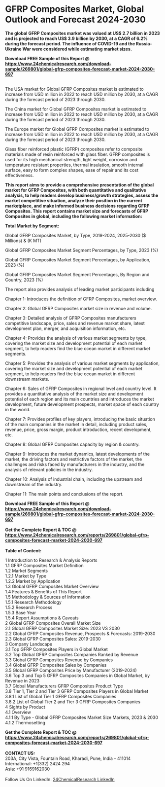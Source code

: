 <h1>GFRP Composites Market, Global Outlook and Forecast 2024-2030</h1><p><strong>The global GFRP Composites market was valued at US$ 2.7 billion in 2023 and is projected to reach US$ 3.9 billion by 2030, at a CAGR of 6.2% during the forecast period. The influence of COVID-19 and the Russia-Ukraine War were considered while estimating market sizes.</strong></p><p>
</p><p></p><div><b>Download FREE Sample of this Report @ 
            <a href="https://www.24chemicalresearch.com/download-sample/269801/global-gfrp-composites-forecast-market-2024-2030-697">
            https://www.24chemicalresearch.com/download-sample/269801/global-gfrp-composites-forecast-market-2024-2030-697</a></b></div><br><p>
</p><p></p><p>
</p><p></p><p>
</p><p>The USA market for Global GFRP Composites market is estimated to increase from USD million in 2022 to reach USD million by 2030, at a CAGR during the forecast period of 2023 through 2030.</p><p>
</p><p>The China market for Global GFRP Composites market is estimated to increase from USD million in 2022 to reach USD million by 2030, at a CAGR during the forecast period of 2023 through 2030.</p><p>
</p><p>The Europe market for Global GFRP Composites market is estimated to increase from USD million in 2022 to reach USD million by 2030, at a CAGR during the forecast period of 2023 through 2030.</p><p>
Glass fiber reinforced plastic (GFRP) composites refer to composite materials made of resin reinforced with glass fiber. GFRP composites is used for its high mechanical strength, light weight, corrosion and temperature resistant properties, thermal insulation, smooth internal surface, easy to form complex shapes, ease of repair and its cost effectiveness.</p><p>
<strong>This report aims to provide a comprehensive presentation of the global market for GFRP Composites, with both quantitative and qualitative analysis, to help readers develop business/growth strategies, assess the market competitive situation, analyze their position in the current marketplace, and make informed business decisions regarding GFRP Composites. This report contains market size and forecasts of GFRP Composites in global, including the following market information:</strong></p><p>
</p><p>
<strong>Total Market by Segment:</strong></p><p>
Global GFRP Composites Market, by Type, 2019-2024, 2025-2030 ($ Millions) &amp; (K MT)</p><p>
Global GFRP Composites Market Segment Percentages, by Type, 2023 (%)</p><p>
</p><p>
Global GFRP Composites Market Segment Percentages, by Application, 2023 (%)</p><p>
</p><p>
Global GFRP Composites Market Segment Percentages, By Region and Country, 2023 (%)</p><p>
</p><p>
</p><p></p><p>
The report also provides analysis of leading market participants including</p><p>
</p><p>
</p><p>
Chapter 1: Introduces the definition of GFRP Composites, market overview.</p><p>
Chapter 2: Global GFRP Composites market size in revenue and volume.</p><p>
Chapter 3: Detailed analysis of GFRP Composites manufacturers competitive landscape, price, sales and revenue market share, latest development plan, merger, and acquisition information, etc.</p><p>
Chapter 4: Provides the analysis of various market segments by type, covering the market size and development potential of each market segment, to help readers find the blue ocean market in different market segments.</p><p>
Chapter 5: Provides the analysis of various market segments by application, covering the market size and development potential of each market segment, to help readers find the blue ocean market in different downstream markets.</p><p>
Chapter 6: Sales of GFRP Composites in regional level and country level. It provides a quantitative analysis of the market size and development potential of each region and its main countries and introduces the market development, future development prospects, market space of each country in the world.</p><p>
Chapter 7: Provides profiles of key players, introducing the basic situation of the main companies in the market in detail, including product sales, revenue, price, gross margin, product introduction, recent development, etc.</p><p>
Chapter 8: Global GFRP Composites capacity by region &amp; country.</p><p>
Chapter 9: Introduces the market dynamics, latest developments of the market, the driving factors and restrictive factors of the market, the challenges and risks faced by manufacturers in the industry, and the analysis of relevant policies in the industry.</p><p>
Chapter 10: Analysis of industrial chain, including the upstream and downstream of the industry.</p><p>
Chapter 11: The main points and conclusions of the report.</p><div><b>Download FREE Sample of this Report @ 
            <a href="https://www.24chemicalresearch.com/download-sample/269801/global-gfrp-composites-forecast-market-2024-2030-697">
            https://www.24chemicalresearch.com/download-sample/269801/global-gfrp-composites-forecast-market-2024-2030-697</a></b></div><br><div><b>Get the Complete Report & TOC @ 
            <a href="https://www.24chemicalresearch.com/reports/269801/global-gfrp-composites-forecast-market-2024-2030-697">
            https://www.24chemicalresearch.com/reports/269801/global-gfrp-composites-forecast-market-2024-2030-697</a></b></div><br>
            <b>Table of Content:</b><p>1 Introduction to Research & Analysis Reports<br />
    1.1 GFRP Composites Market Definition<br />
    1.2 Market Segments<br />
        1.2.1 Market by Type<br />
        1.2.2 Market by Application<br />
    1.3 Global GFRP Composites Market Overview<br />
    1.4 Features & Benefits of This Report<br />
    1.5 Methodology & Sources of Information<br />
        1.5.1 Research Methodology<br />
        1.5.2 Research Process<br />
        1.5.3 Base Year<br />
        1.5.4 Report Assumptions & Caveats<br />
2 Global GFRP Composites Overall Market Size<br />
    2.1 Global GFRP Composites Market Size: 2023 VS 2030<br />
    2.2 Global GFRP Composites Revenue, Prospects & Forecasts: 2019-2030<br />
    2.3 Global GFRP Composites Sales: 2019-2030<br />
3 Company Landscape<br />
    3.1 Top GFRP Composites Players in Global Market<br />
    3.2 Top Global GFRP Composites Companies Ranked by Revenue<br />
    3.3 Global GFRP Composites Revenue by Companies<br />
    3.4 Global GFRP Composites Sales by Companies<br />
    3.5 Global GFRP Composites Price by Manufacturer (2019-2024)<br />
    3.6 Top 3 and Top 5 GFRP Composites Companies in Global Market, by Revenue in 2023<br />
    3.7 Global Manufacturers GFRP Composites Product Type<br />
    3.8 Tier 1, Tier 2 and Tier 3 GFRP Composites Players in Global Market<br />
        3.8.1 List of Global Tier 1 GFRP Composites Companies<br />
        3.8.2 List of Global Tier 2 and Tier 3 GFRP Composites Companies<br />
4 Sights by Product<br />
    4.1 Overview<br />
        4.1.1 By Type - Global GFRP Composites Market Size Markets, 2023 & 2030<br />
        4.1.2 Thermosetting</p><div><b>Get the Complete Report & TOC @ 
            <a href="https://www.24chemicalresearch.com/reports/269801/global-gfrp-composites-forecast-market-2024-2030-697">
            https://www.24chemicalresearch.com/reports/269801/global-gfrp-composites-forecast-market-2024-2030-697</a></b></div><br><b>CONTACT US:</b><br>
            203A, City Vista, Fountain Road, Kharadi, Pune, India - 411014<br>
            International: +1(332) 2424 294<br>
            Asia: +91 9169162030 <br><br>
            Follow Us On LinkedIn: <a href="https://www.linkedin.com/company/24chemicalresearch/">24ChemicalResearch LinkedIn</a>
